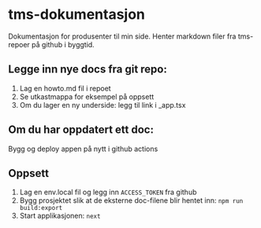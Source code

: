 # tms-dokumentasjon

Dokumentasjon for produsenter til min side. Henter markdown filer fra tms-repoer på github i byggtid.

## Legge inn nye docs fra git repo:

1. Lag en howto.md fil i repoet
2. Se utkastmappa for eksempel på oppsett
3. Om du lager en ny underside: legg til link i _app.tsx

## Om du har oppdatert ett doc:
Bygg og deploy appen på nytt i github actions

## Oppsett
1. Lag en env.local fil og legg inn `ACCESS_TOKEN` fra github
2. Bygg prosjektet slik at de eksterne doc-filene blir hentet inn: `npm run build:export`
3. Start applikasjonen: `next`

